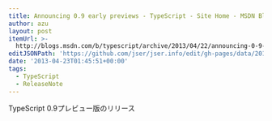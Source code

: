 ```yaml
---
title: Announcing 0.9 early previews - TypeScript - Site Home - MSDN Blogs
author: azu
layout: post
itemUrl: >-
  http://blogs.msdn.com/b/typescript/archive/2013/04/22/announcing-0-9-early-previews.aspx
editJSONPath: 'https://github.com/jser/jser.info/edit/gh-pages/data/2013/04/index.json'
date: '2013-04-23T01:45:51+00:00'
tags:
  - TypeScript
  - ReleaseNote
---
```

TypeScript 0.9プレビュー版のリリース

